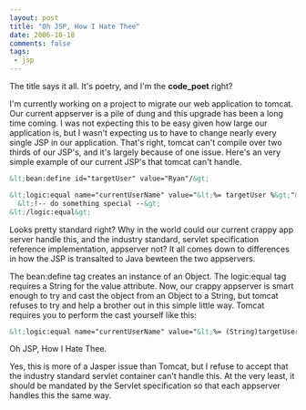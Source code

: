 ```yaml
---
layout: post
title: "Oh JSP, How I Hate Thee"
date: 2006-10-18
comments: false
tags:
 - jsp
---
```


The title says it all. It's poetry, and I'm the **code\_poet** right?



I'm currently working on a project to migrate our web application to tomcat. Our current appserver is a pile of dung and this upgrade has been a long time coming. I was not expecting this to be easy given how large our application is, but I wasn't expecting us to have to change nearly every single JSP in our application. That's right, tomcat can't compile over two thirds of our JSP's, and it's largely because of one issue. Here's an very simple example of our current JSP's that tomcat can't handle.




```html
&lt;bean:define id="targetUser" value="Ryan"/&gt;

&lt;logic:equal name="currentUserName" value="&lt;%= targetUser %&gt;"&gt;
  &lt;!-- do something special --&gt;
&lt;/logic:equal&gt;
```



Looks pretty standard right? Why in the world could our current crappy app server handle this, and the industry standard, servlet specification reference implementation, appserver not? It all comes down to differences in how the JSP is transalted to Java bewteen the two appservers.



The bean:define tag creates an instance of an Object. The logic:equal tag requires a String for the value attribute. Now, our crappy appserver is smart enough to try and cast the object from an Object to a String, but tomcat refuses to try and help a brother out in this simple little way. Tomcat requires you to perform the cast yourself like this:



```html
&lt;logic:equal name="currentUserName" value="&lt;%= (String)targetUser %&gt;"&gt;
```



Oh JSP, How I Hate Thee.



Yes, this is more of a Jasper issue than Tomcat, but I refuse to accept that the industry standard servlet container can't handle this. At the very least, it should be mandated by the Servlet specification so that each appserver handles this the same way.
